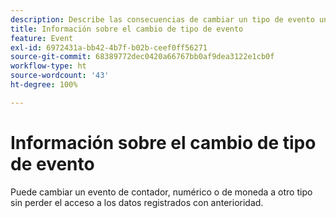 ```yaml
---
description: Describe las consecuencias de cambiar un tipo de evento una vez que los datos se han recopilado.
title: Información sobre el cambio de tipo de evento
feature: Event
exl-id: 6972431a-bb42-4b7f-b02b-ceef0ff56271
source-git-commit: 68389772dec0420a66767bb0af9dea3122e1cb0f
workflow-type: ht
source-wordcount: '43'
ht-degree: 100%

---
```


# Información sobre el cambio de tipo de evento

Puede cambiar un evento de contador, numérico o de moneda a otro tipo sin perder el acceso a los datos registrados con anterioridad.
